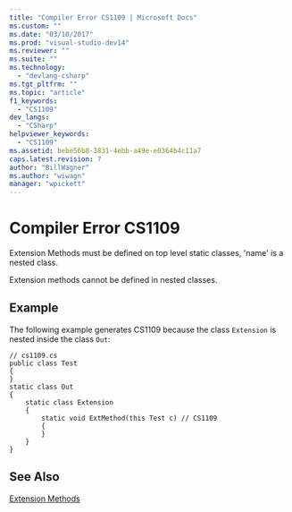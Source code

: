 ```yaml
---
title: "Compiler Error CS1109 | Microsoft Docs"
ms.custom: ""
ms.date: "03/10/2017"
ms.prod: "visual-studio-dev14"
ms.reviewer: ""
ms.suite: ""
ms.technology: 
  - "devlang-csharp"
ms.tgt_pltfrm: ""
ms.topic: "article"
f1_keywords: 
  - "CS1109"
dev_langs: 
  - "CSharp"
helpviewer_keywords: 
  - "CS1109"
ms.assetid: bebe56b8-3831-4ebb-a49e-e0364b4c11a7
caps.latest.revision: 7
author: "BillWagner"
ms.author: "wiwagn"
manager: "wpickett"
---
```

# Compiler Error CS1109
Extension Methods must be defined on top level static classes, 'name' is a nested class.  
  
 Extension methods cannot be defined in nested classes.  
  
## Example  
 The following example generates CS1109 because the class `Extension` is nested inside the class `Out`:  
  
```  
// cs1109.cs  
public class Test  
{  
}  
static class Out  
{  
    static class Extension  
    {  
        static void ExtMethod(this Test c) // CS1109  
        {  
        }  
    }  
}  
```  
  
## See Also  
 [Extension Methods](../../csharp/programming-guide/classes-and-structs/extension-methods.md)